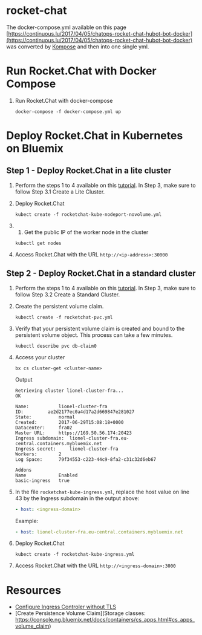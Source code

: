 # rocket-chat

The docker-compose.yml available on this page [https://continuous.lu/2017/04/05/chatops-rocket-chat-hubot-bot-docker](https://continuous.lu/2017/04/05/chatops-rocket-chat-hubot-bot-docker) was converted by [Kompose](https://github.com/kubernetes-incubator/kompose) and then into one single yml.

# Run Rocket.Chat with Docker Compose

1. Run Rocket.Chat with docker-compose
    ```
    docker-compose -f docker-compose.yml up
    ```


# Deploy Rocket.Chat in Kubernetes on Bluemix

## Step 1 - Deploy Rocket.Chat in a lite cluster

1. Perform the steps 1 to 4 available on this [tutorial](https://github.com/lionelmace/bluemix-labs/tree/master/labs/Lab%20Kubernetes%20-%20Orchestrate%20your%20docker%20containers). In Step 3, make sure to follow Step 3.1 Create a Lite Cluster.

1. Deploy Rocket.Chat
    ```
    kubect create -f rocketchat-kube-nodeport-novolume.yml
    ```

1. 1. Get the public IP of the worker node in the cluster
    ```
    kubectl get nodes
    ```

1. Access Rocket.Chat with the URL
    `http://<ip-address>:30000`


## Step 2 - Deploy Rocket.Chat in a standard cluster

1. Perform the steps 1 to 4 available on this [tutorial](https://github.com/lionelmace/bluemix-labs/tree/master/labs/Lab%20Kubernetes%20-%20Orchestrate%20your%20docker%20containers).  In Step 3, make sure to follow Step 3.2 Create a Standard Cluster.

1. Create the persistent volume claim.
    ```
    kubectl create -f rocketchat-pvc.yml
    ```

1. Verify that your persistent volume claim is created and bound to the persistent volume object. This process can take a few minutes.
    ```
    kubectl describe pvc db-claim0
    ```

1. Access your cluster

    ```
    bx cs cluster-get <cluster-name>
    ```
    Output
    ```
    Retrieving cluster lionel-cluster-fra...
    OK

    Name:			lionel-cluster-fra
    ID:			ae2d2177ec0a4d17a2d669847e281027
    State:			normal
    Created:		2017-06-29T15:08:18+0000
    Datacenter:		fra02
    Master URL:		https://169.50.56.174:20423
    Ingress subdomain:	lionel-cluster-fra.eu-central.containers.mybluemix.net
    Ingress secret:		lionel-cluster-fra
    Workers:		2
    Log Space:		79f34553-c223-44c9-8fa2-c31c32d6eb67

    Addons
    Name            Enabled
    basic-ingress   true
    ```

1. In the file `rocketchat-kube-ingress.yml`, replace the host value on line 43 by the Ingress subdomain in the output above:
    ```yml
    - host: <ingress-domain>
    ```
    Example:
    ```yml
    - host: lionel-cluster-fra.eu-central.containers.mybluemix.net
    ```


1. Deploy Rocket.Chat
    ```
    kubect create -f rocketchat-kube-ingress.yml
    ```

1. Access Rocket.Chat with the URL
    `http://<ingress-domain>:3000`

# Resources
- [Configure Ingress Controler without TLS](https://console.bluemix.net/docs/containers/cs_apps.html#ibm_domain)
- [Create Persistence Volume Claim](Storage classes: https://console.ng.bluemix.net/docs/containers/cs_apps.html#cs_apps_volume_claim)
